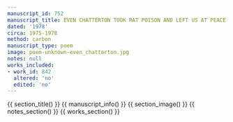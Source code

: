 ```yaml
---
manuscript_id: 752
manuscript_title: EVEN CHATTERTON TOOK RAT POISON AND LEFT US AT PEACE
dated: '1978'
circa: 1975-1978
method: carbon
manuscript_type: poem
image: poem-unknown-even_chatterton.jpg
notes: null
works_included:
- work_id: 842
  altered: 'no'
  edited: 'no'
---
```


{{ section_title() }}
{{ manuscript_info() }}
{{ section_image() }}
{{ notes_section() }}
{{ works_section() }}
